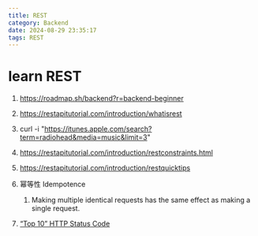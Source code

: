 ```yaml
---
title: REST
category: Backend
date: 2024-08-29 23:35:17
tags: REST
---
```


# learn REST

1. https://roadmap.sh/backend?r=backend-beginner
2. https://restapitutorial.com/introduction/whatisrest
3. curl -i "https://itunes.apple.com/search?term=radiohead&media=music&limit=3"

4. https://restapitutorial.com/introduction/restconstraints.html
5. https://restapitutorial.com/introduction/restquicktips
6. 幂等性 Idempotence
    1. Making multiple identical requests has the same effect as making a single request.
7. [“Top 10” HTTP Status Code ](https://restapitutorial.com/httpstatuscodes)
